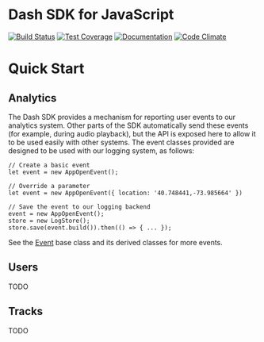 # Dash SDK for JavaScript

[![Build Status](https://travis-ci.com/dashaudio/dash-sdk-javascript.svg?token=j6b8xzvQsPodsJQUxCGM&branch=master)](https://travis-ci.com/dashaudio/dash-sdk-javascript)
[![Test Coverage](https://codeclimate.com/github/dashaudio/dash-sdk-javascript/badges/coverage.svg)](https://codeclimate.com/github/dashaudio/dash-sdk-javascript/coverage)
[![Documentation](http://documentation.dashaudio.co/sdk/javascript/badge.svg)](http://documentation.dashaudio.co/sdk/javascript/)
[![Code Climate](https://codeclimate.com/github/dashaudio/dash-sdk-javascript/badges/gpa.svg)](https://codeclimate.com/github/dashaudio/dash-sdk-javascript)

# Quick Start

## Analytics

The Dash SDK provides a mechanism for reporting user events to our analytics system. Other parts
of the SDK automatically send these events (for example, during audio playback), but the API is
exposed here to allow it to be used easily with other systems. The event classes provided are
designed to be used with our logging system, as follows:

    // Create a basic event
    let event = new AppOpenEvent();

    // Override a parameter
    let event = new AppOpenEvent({ location: '40.748441,-73.985664' })

    // Save the event to our logging backend
    event = new AppOpenEvent();
    store = new LogStore();
    store.save(event.build()).then(() => { ... });

See the [Event](./class/source/models/event/event.js~Event.html) base class and its derived classes
for more events.

## Users

TODO

## Tracks

TODO
